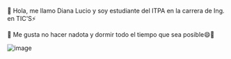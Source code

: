 👋 Hola, me llamo Diana Lucio y soy estudiante del ITPA en la carrera de Ing. en TIC'S⚡

👀 Me gusta no hacer nadota y dormir todo el tiempo que sea posible😄💞️

![image](https://github.com/user-attachments/assets/950d116f-23ec-454f-814f-ca4221b6f27d)
<!---
Diana-Lucio/Diana-Lucio is a ✨ special ✨ repository because its `README.md` (this file) appears on your GitHub profile.
You can click the Preview link to take a look at your changes.
--->
